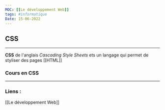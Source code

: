 ```yaml
---
MOC: [[Le développement Web]]
tags: #informatique
Date: 15-06-2022
---
```


## CSS

---

**CSS** de l'anglais *Cascading Style Sheets* ets un langage qui permet de styliser des pages [[HTML]]

### Cours en CSS


---
### Liens :

[[Le développement Web]]